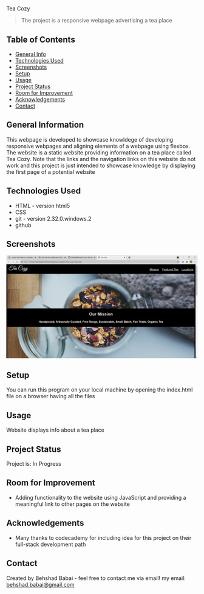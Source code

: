 # 
Tea Cozy
> The project is a responsive webpage advertising a tea place
> <!--Live demo [_here_]().  If you have the project hosted somewhere, include the link here. -->

## Table of Contents
* [General Info](#general-information)
* [Technologies Used](#technologies-used)
* [Screenshots](#screenshots)
* [Setup](#setup)
* [Usage](#usage)
* [Project Status](#project-status)
* [Room for Improvement](#room-for-improvement)
* [Acknowledgements](#acknowledgements)
* [Contact](#contact)
<!-- * [License](#license) -->


## General Information
This webpage is developed to showcase knowldege of developing responsive webpages and aligning elements of a webpage using flexbox. The website is a static website providing information on a tea place called Tea Cozy. Note that the links and the navigation links on this website do not work and this project is just intended to showcase knowledge by displaying the first page of a potential website 
<!-- You don't have to answer all the questions - just the ones relevant to your project. -->


## Technologies Used
-  HTML - version html5
-  CSS
-  git - version 2.32.0.windows.2
-  github


## Screenshots
![Example screenshot](./resources/img/Screenshot.png)
<!-- If you have screenshots you'd like to share, include them here. -->


## Setup
You can run this program on your local machine by opening the index.html file on a browser having all the files


## Usage
Website displays info about a tea place


## Project Status
Project is: In Progress


## Room for Improvement
- Adding functionality to the website using JavaScript and providing a meaningful link to other pages on the website



## Acknowledgements
- Many thanks to codecademy for including idea for this project on their full-stack development path 


## Contact
Created by Behshad Babai - feel free to contact me via email!
my email: behshad.babai@gmail.com


<!-- Optional -->
<!-- ## License -->
<!-- This project is open source and available under the [... License](). -->

<!-- You don't have to include all sections - just the one's relevant to your project -->
